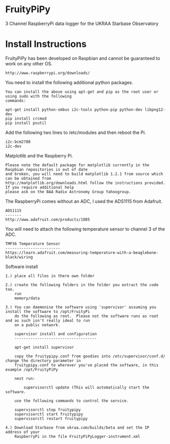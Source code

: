 FruityPiPy
==========

3 Channel RaspberryPi data logger for the UKRAA Starbase Observatory

Install Instructions
====================

FruityPiPy has been developed on Raspbian and cannot be guaranteed to work on any other OS.

    http://www.raspberrypi.org/downloads/

You need to install the following additional python packages.

    You can install the above using apt-get and pip as the root user or using sudo with the following
    commands:

    apt-get install python-smbus i2c-tools python-pip python-dev libpng12-dev
    pip install crcmod
    pip install psutil

Add the following two lines to /etc/modules and then reboot the Pi.

    i2c-bcm2708
    i2c-dev

Matplotlib and the Raspberry Pi.

    Please note the default package for matplotlib currently in the Raspbian repositories is out of date
    and broken, you will need to build matplotlib 1.2.1 from source which can be obtained from
    http://matplotlib.org/downloads.html follow the instructions provided.  If you require additional help
    please ask on the BAA Radio Astronomy Group Yahoogroup.

The RaspberryPi comes without an ADC, I used the ADS1115 from Adafruit.

    ADS1115
    -------
    http://www.adafruit.com/products/1085

You will need to attach the following temperature sensor to channel 3 of the ADC.

    TMP36 Temperature Sensor
    ------------------------
    https://learn.adafruit.com/measuring-temperature-with-a-beaglebone-black/wiring

Software install

    1.) place all files in there own folder

    2.) create the following folders in the folder you extract the code too.
        run
        memory/data

    3.) You can daemonise the software using 'supervisor' assuming you install the software to /opt/FruityPi
        do the following as root.  Please not the software runs as root and as such isn't really ideal to run
        on a public network.

        supervisor install and configuration
        ------------------------------------

        apt-get install supervisor

        copy the fruitypipy.conf from goodies into /etc/supervisor/conf.d/ change the directory parameter in
        fruitypipy.conf to wherever you've placed the software, in this example /opt/FruityPiPy

        next run:

            supervisorctl update (This will automatically start the software.

        use the following commands to control the service.

        supervisorctl stop fruitypipy
        supervisorctl start fruitypipy
        supervisorctl restart fruitypipy

    4.) Download Starbase from ukraa.com/builds/beta and set the IP address of your
        RaspberryPi in the file FruityPiPyLogger-instrument.xml